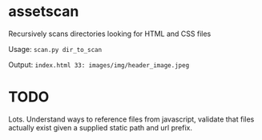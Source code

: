 assetscan
================

Recursively scans directories looking for HTML and CSS files

Usage: `scan.py dir_to_scan`

Output: `index.html 33: images/img/header_image.jpeg`


TODO 
========

Lots. Understand ways to reference files from javascript,
validate that files actually exist given a supplied static path
and url prefix.


